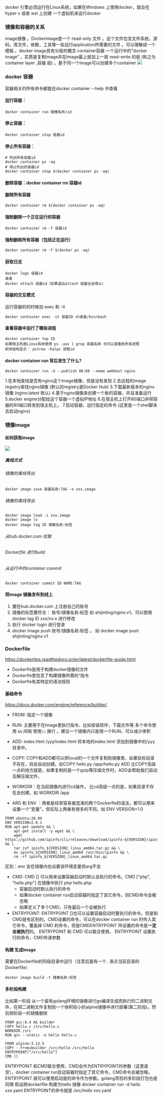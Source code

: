 docker 引擎必须运行在Linux系统，如果在Windows 上使用docker，就会在hyper v 或者 wsl 上创建 一个虚拟机来运行docker


### 镜像和容器的关系
image镜像
。Dockerimage是一个 read-only 文件
。这个文件包含文件系统，源码，库文件，依赖，工具等一些运行application所需要的文件
。可以理解成一个模板
。docker image具有分层的概念
container容器
一个运行中的"docker image”
。实质是复制image并在image最上层加上一层 read-write 的层 (称之为 container layer ,容器
层)
。基于同一个image可以创建多个container
![](./images/1.png)

### docker 容器
容器相关的所有命令都能在docker container --help 中查看

#### 运行容器：
```
docker container run 镜像名称/id
```

#### 停止容器：
```
docker container stop 容器id
```
#### 停止所有容器：
```
# 列出所有容器id
docker container ps -aq
# 停止列出的容器id
docker container stop $(docker container ps -aq)
```
#### 删除容器：docker container rm 容器id
#### 删除所有容器
```
docker container rm $(docker container ps -aq)
```
#### 强制删除一个正在运行的容器
```
docker container rm -f 容器id
```
#### 强制删除所有容器（包括正在运行）
```
docker container rm -f $(docker ps -aq)
```

#### 获取日志
```
docker logs 容器id
或者
docker attach 容器id（如果退出attach 容器也会停止）
```
#### 容器的交互模式
运行容器的的时候加 exec 和 -it 
```
docker container exec -it 容器ID sh或者/bin/bash 
```

#### 查看容器中运行了哪些进程
```
docker container top ID
如果宿主机是Linux系统使用 ps -aux | grep 容器名称 也可以查看到所有进程
树状结构显示： pstree -halps 进程id
```

#### docker container run 背后发生了什么?
```shell
docker container run -d --publish 80:80 --mame webhost nginx
```
1.在本地查找是否有nginx这个image镜像，但是没有发现
2.去远程的image registry查找nginx镜像 (默认的registry是Docker Hub)
3.下载最新版本的nginx镜像 (nginx:latest 默认)
4.基于nginx镜像来创建一个新的容器，并且准备运行
5.docker engine分配给这个容器一个虚拟IP地址
6.在宿主机上打开80端口并把容器的80端口转发到宿主机上。
7.启动容器，运行指定的命令 (这里是一个shel脚本去启动nginx)


### 镜像image
#### 如何获取image
![](./images/2.png)
##### 离线方式
###### 镜像的离线导出
```shell
docker image save 容器名称:TAG -o xxx.image
```
###### 镜像的离线导出
```shell
docker image load -i xxx.image
docker image ls
docker image tag ID 镜像名称:标签
```
###### 从hub.docker.com 拉取
###### Dockerfile 进行build
###### 从运行中的container commit
```
docker container commit ID NAME:TAG
```


#### 将image 镜像发布到线上
1. 要在hub.docker.com 上注册自己的账号
2. 镜像的标签要符合： 账号/镜像名称:标签 如 shijinting/nginx:v1。可以使用docker tag ID xxx/xx:x 进行修改
3. 执行 docker login 进行登录
4. docker image push  账号/镜像名称:标签 。 如 docker image push  shijinting/nginx:v1


### Dockerfile
https://dockertips.readthedocs.io/en/latest/dockerfile-guide.html
- Dockerfle是用于构建docker镜像的文件
- Dockerfle里包含了构建镜像所需的“指令
- Dockerfle有其特定的语法规则
#### 基础命令
https://docs.docker.com/engine/reference/builder/
- FROM: 指定一个镜像

- RUN: 主要用于在Image里执行指令，比如安装软件，下载文件等.多个命令使用 `&&` 间隔 使用`\\` 换行 。建议一个镜像内只是用一个RUN，可以减少体积

- ADD: index.html /yyy/index.html 将本地的index.html 添加到镜像中的/yyy目录中。

- COPY: COPY和ADD都可以把local的一个文件复制到镜像里，如果目标目录不存在，则会自动创建。如COPY hello.py /app/hello.py
ADD 比COPY高级一点的地方就是，如果复制的是一个gzip等压缩文件时，ADD会帮助我们自动去解压缩文件。

- WORKDIR：在当前镜像内进行cd操作， 比cd高级一点的是，如果目录不存在会创建。如 WORKDIR /app

- ARG 和 ENV ：两者是经常容易被混淆的两个Dockerfle的语法，都可以用来设置一个“变量”。但实际上两者有很多的不同。如 ENV VERSION=1.0
```shell
FROM ubuntu:20.04
ENV VERSION=2.0.1
RUN apt-get update && \
    apt-get install -y wget && \
    wget https://github.com/ipinfo/cli/releases/download/ipinfo-${VERSION}/ipinfo_${VERSION}_linux_amd64.tar.gz && \
    tar zxf ipinfo_${VERSION}_linux_amd64.tar.gz && \
    mv ipinfo_${VERSION}_linux_amd64 /usr/bin/ipinfo && \
    rm -rf ipinfo_${VERSION}_linux_amd64.tar.gz
```
区别：env 会在镜像内也设置该环境变量但arg不会

- CMD: CMD [] 可以用来设置容器启动时默认会执行的命令。CMD ["php", "hello.php"] 在镜像中执行 php hello.php
  - 容器启动时默认执行的命令
  - 如果docker container run启动容器时指定了其它命令，则CMD命令会被忽略
  - 如果定义了多个CMD，只有最后一个会被执行
- ENTRYPOINT: ENTRYPOINT []也可以设置容器启动时要执行的命令。但是和CMD是有区别的。CMD设置的命令，可以在docker container run 时传入其它命令，覆盖掉 CMD 的命令，但是CMDENTRYPOINT 所设置的命令是**一定会被执行**的。
ENTRYPOINT 和 CMD 可以联合使用， ENTRYPOINT 设置执行的命令，CMD传递参数 

#### 构建 生成image
需要在Dockerfile的同级目录中运行（注意后面有一个`.` 表示当前目录的Dockerfile）
```shell
docker image build -t 镜像名称:标签 .
```

#### 多阶段构建
比如第一阶段 从一个装有golang环境的镜像进行go编译生成而执行的二进制文件，在把二进制文件复制到一个体积较小的alpine镜像中进行部署(第二阶段)，然后把阶段一的镜像删除

```shell
FROM gcc:9.4 AS builder
COPY hello.c /src/hello.c
WORKDIR /src
RUN gcc --static -o hello hello.c

FROM alpine:3.13.5
COPY --from=builder /src/hello /src/hello
ENTRYPOINT[“/src/hello”]
CMD []
```
ENTRYPOINT 和CMD联合使用，CMD会作为ENTRYPOINT的参数（这里是空），docker container run启动容器时指定了其它命令，CMD命令会被忽略，ENTRYPOINT 就可以使用启动是的命令作为参数。golang项目的多阶段打包也是同理
假设把dockerfile 构建为hello 镜像
docker container run -d hello xxx.yaml  ENTRYPOINT的命令就是 /src/hello xxx.yaml


